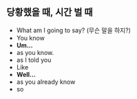 
## 당황했을 때, 시간 벌 때

- What am I going to say? (무슨 말을 하지?)
- You know
- **Um...**
- as you know.
- as I told you
- Like
- **Well...**
- as you already know
- so

